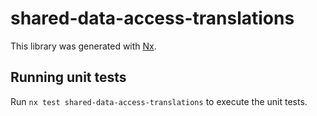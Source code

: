 # shared-data-access-translations

This library was generated with [Nx](https://nx.dev).

## Running unit tests

Run `nx test shared-data-access-translations` to execute the unit tests.

